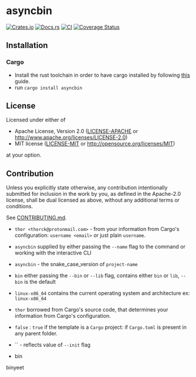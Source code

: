 # asyncbin

[![Crates.io](https://img.shields.io/crates/v/asyncbin.svg)](https://crates.io/crates/asyncbin)
[![Docs.rs](https://docs.rs/asyncbin/badge.svg)](https://docs.rs/asyncbin)
[![CI](https://github.com//asyncbin/workflows/CI/badge.svg)](https://github.com//asyncbin/actions)
[![Coverage Status](https://coveralls.io/repos/github//asyncbin/badge.svg?branch=main)](https://coveralls.io/github//asyncbin?branch=main)

## Installation

### Cargo

* Install the rust toolchain in order to have cargo installed by following
  [this](https://www.rust-lang.org/tools/install) guide.
* run `cargo install asyncbin`

## License

Licensed under either of

 * Apache License, Version 2.0
   ([LICENSE-APACHE](LICENSE-APACHE) or http://www.apache.org/licenses/LICENSE-2.0)
 * MIT license
   ([LICENSE-MIT](LICENSE-MIT) or http://opensource.org/licenses/MIT)

at your option.

## Contribution

Unless you explicitly state otherwise, any contribution intentionally submitted
for inclusion in the work by you, as defined in the Apache-2.0 license, shall be
dual licensed as above, without any additional terms or conditions.

See [CONTRIBUTING.md](CONTRIBUTING.md).


-   `thor <thorck@protonmail.com>` - from your information from Cargo's configuration: `username <email>` or just plain `username`.
-   `asyncbin` supplied by either passing the `--name` flag to the command or working with the interactive CLI
-   `asyncbin` - the snake_case_version of `project-name`
-   `bin` either passing the `--bin` or `--lib` flag, contains either `bin` or `lib`, `--bin` is the default
-   `linux-x86_64` contains the current operating system and architecture ex: `linux-x86_64`
-   `thor`  borrowed from Cargo's source code, that determines your information from Cargo's configuration.
-   `false` : `true` if the template is a `Cargo` project: if `Cargo.toml` is present in any parent folder.
-   `` - reflects value of `--init` flag 

- bin

binyeet

